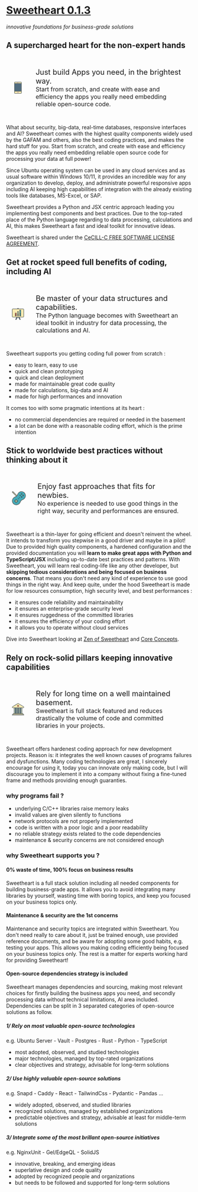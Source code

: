 # [Sweetheart 0.1.3](https://incredibleprogress.github.io/Sweetheart/)
*innovative foundations for business-grade solutions*

## A supercharged heart for the non-expert hands

<div style="display:flex; padding:1rem;">
  <svg width="70px" height="70px" viewBox="0 0 64 64" enable-background="new 0 0 64 64" fill="#000000">
    <g stroke-width="0"/>
    <g stroke-linecap="round" stroke-linejoin="round"/>
    <g> <g> 
    <rect x="14" y="10" fill="#506C7F" width="36" height="40"/> <g>
    <path fill="#F9EBB2" d="M14,4v4h36V4c0-1.104-0.896-2-2-2H16C14.896,2,14,2.896,14,4z"/>
    <path fill="#F9EBB2" d="M50,60v-8H14v8c0,1.104,0.896,2,2,2h32C49.104,62,50,61.104,50,60z"/> </g>
    <path fill="#394240" d="M48,0H16c-2.211,0-4,1.789-4,4v56c0,2.211,1.789,4,4,4h32c2.211,0,4-1.789,4-4V4C52,1.789,50.211,0,48,0z M50,60c0,1.104-0.896,2-2,2H16c-1.104,0-2-0.896-2-2v-8h36V60z M50,50H14V10h36V50z M50,8H14V4c0-1.104,0.896-2,2-2h32 c1.104,0,2,0.896,2,2V8z"/>
    <path fill="#ad7fa3" d="M32,60c1.658,0,3-1.342,3-3s-1.342-3-3-3s-3,1.342-3,3S30.342,60,32,60z M32,56c0.553,0,1,0.447,1,1 s-0.447,1-1,1s-1-0.447-1-1S31.447,56,32,56z"/> 
    <path fill="#ad7fa3" d="M33,4h-6c-0.553,0-1,0.447-1,1s0.447,1,1,1h6c0.553,0,1-0.447,1-1S33.553,4,33,4z"/>
    <circle fill="#ad7fa3" cx="37" cy="5" r="1"/> <circle fill="#B4CCB9" cx="32" cy="57" r="1"/> </g> </g>
  </svg>
  <p style="display:block; margin-left:2rem;">
    <span style="font-size:1.25rem">
      Just build Apps you need, in the brightest way.
    </span><br/>
    <span style="font-size:1rem; margin-top:2rem;">
      Start from scratch, and create with ease and efficiency the apps you really need embedding reliable open-source code.
    </span>
  </p>
</div>

What about security, big-data, real-time databases, responsive interfaces and AI? Sweetheart comes with the highest quality components widely used by the GAFAM and others, also the best coding practices, and makes the hard stuff for you. Start from scratch, and create with ease and efficiency the apps you really need embedding reliable open source code for processing your data at full power!

Since Ubuntu operating system can be used in any cloud services and as usual software within Windows 10/11, it provides an incredible way for any organization to develop, deploy, and administrate powerful responsive apps including AI keeping high capabilities of integration with the already existing tools like databases, MS-Excel, or SAP.

Sweetheart provides a Python and JSX centric approach leading you implementing best components and best practices. Due to the top-rated place of the Python language regarding to data processing, calculations and AI, this makes Sweetheart a fast and ideal toolkit for innovative ideas.

Sweetheart is shared under the [CeCILL-C FREE SOFTWARE LICENSE AGREEMENT](http://www.cecill.info/licences/Licence_CeCILL-C_V1-en.html).

## Get at rocket speed full benefits of coding, including AI

<div style="display:flex; padding:1rem;">
  <svg width="70px" height="70px" viewBox="0 0 64 64" enable-background="new 0 0 64 64" >
    <g>
      <g>
        <path fill="#506C7F" d="M32,2c-0.553,0-1,0.447-1,1v1h2V3C33,2.447,32.553,2,32,2z"/>
        <path fill="#506C7F" d="M20.135,60.5c-0.277,0.479-0.113,1.09,0.365,1.365c0.479,0.277,1.09,0.113,1.366-0.365l6.64-11.5h-2.309
          L20.135,60.5z"/>
        <path fill="#506C7F" d="M43.865,60.5L37.803,50h-2.309l6.64,11.5c0.276,0.479,0.888,0.643,1.366,0.366S44.143,60.979,43.865,60.5z
          "/>
      </g>
      <path fill="#F9EBB2" d="M62,46c0,1.104-0.896,2-2,2H4c-1.104,0-2-0.896-2-2V8c0-1.104,0.896-2,2-2h56c1.104,0,2,0.896,2,2V46z"/>
      <g>
        <path fill="#394240" d="M60,4H35V3c0-1.657-1.343-3-3-3s-3,1.343-3,3v1H4C1.789,4,0,5.789,0,8v38c0,2.211,1.789,4,4,4h19.888
          l-5.485,9.5c-0.829,1.435-0.338,3.27,1.098,4.098s3.27,0.337,4.098-1.098L30.814,50h2.37l7.217,12.5
          c0.829,1.436,2.663,1.927,4.099,1.098c1.436-0.828,1.926-2.662,1.098-4.098L40.112,50H60c2.211,0,4-1.789,4-4V8
          C64,5.789,62.211,4,60,4z M31,3c0-0.553,0.447-1,1-1s1,0.447,1,1v1h-2V3z M21.866,61.5c-0.276,0.479-0.888,0.643-1.366,0.365
          c-0.479-0.275-0.643-0.887-0.365-1.365L26.197,50h2.309L21.866,61.5z M43.865,60.5c0.277,0.479,0.113,1.09-0.365,1.366
          s-1.09,0.112-1.366-0.366L35.494,50h2.309L43.865,60.5z M62,46c0,1.104-0.896,2-2,2H4c-1.104,0-2-0.896-2-2V8c0-1.104,0.896-2,2-2
          h56c1.104,0,2,0.896,2,2V46z"/>
        <path fill="#394240" d="M35,18h-6c-0.553,0-1,0.447-1,1v25h8V19C36,18.447,35.553,18,35,18z M34,42h-4v-8h4V42z M34,32h-4V20h4V32
          z"/>
        <path fill="#394240" d="M47,10h-6c-0.553,0-1,0.447-1,1v33h8V11C48,10.447,47.553,10,47,10z M46,42h-4V32h4V42z M46,30h-4V12h4V30
          z"/>
        <path fill="#394240" d="M23,26h-6c-0.553,0-1,0.447-1,1v17h8V27C24,26.447,23.553,26,23,26z M22,42h-4v-6h4V42z M22,34h-4v-6h4V34
          z"/>
      </g>
      <g>
        <rect x="18" y="28" fill="#F76D57" width="4" height="6"/>
        <rect x="42" y="32" fill="#45AAB8" width="4" height="10"/>
        <rect x="30" y="20" fill="#B4CCB9" width="4" height="12"/>
        <rect x="42" y="12" fill="#45AAB8" width="4" height="18"/>
        <rect x="18" y="36" fill="#F76D57" width="4" height="6"/>
        <rect x="30" y="34" fill="#B4CCB9" width="4" height="8"/>
      </g>
      <g opacity="0.2">
        <rect x="42" y="32" fill="#231F20" width="4" height="10"/>
        <rect x="18" y="36" fill="#231F20" width="4" height="6"/>
        <rect x="30" y="34" fill="#231F20" width="4" height="8"/>
      </g>
    </g>
  </svg>
  <p style="display:block; margin-left:2rem;">
    <span style="font-size:1.25rem">
      Be master of your data structures and capabilities.
    </span><br/>
    <span style="font-size:1rem; margin-top:2rem;">
      The Python language becomes with Sweetheart an ideal toolkit in industry
          for data processing, the calculations and AI.
    </span>
  </p>
</div>

Sweetheart supports you getting coding full power from scratch :

  - easy to learn, easy to use
  - quick and clean prototyping
  - quick and clean deployment
  - made for maintainable great code quality
  - made for calculations, big-data and AI
  - made for high performances and innovation

It comes too with some pragmatic intentions at its heart :

  - no commercial dependencies are required or needed in the basement
  - a lot can be done with a reasonable coding effort, which is the prime intention

## Stick to worldwide best practices without thinking about it

<div style="display:flex; padding:1rem;">
  <svg width="70px" height="70px" viewBox="0 0 64 64" enable-background="new 0 0 64 64">
    <g>
      <path fill="#F9EBB2" d="M2.294,2.294c0.391-0.392,1.022-0.392,1.414,0l17.664,17.665l0,0l-1.409,1.418L2.294,3.708
        C1.902,3.316,1.902,2.685,2.294,2.294z"/>
      <path fill="#45AAB8" d="M50.455,36.795c-6.582,1.898-11.762,7.078-13.659,13.66C34.2,57.205,27.665,62,20,62
        c-9.941,0-18-8.059-18-18c0-7.664,4.794-14.2,11.545-16.795c6.582-1.898,11.762-7.078,13.659-13.66C29.8,6.795,36.335,2,44,2
        c9.941,0,18,8.059,18,18C62,27.664,57.206,34.2,50.455,36.795z"/>
      <g>
        <path fill="#394240" d="M44,0c-6.558,0-12.361,3.166-16.002,8.045c-1.138,1.523-2.064,3.213-2.735,5.028
          c-0.58,1.916-1.48,3.71-2.632,5.315L5.122,0.879c-1.172-1.172-3.071-1.171-4.243,0c-1.171,1.172-1.172,3.071,0,4.243
          l17.514,17.513c-1.566,1.125-3.312,2.007-5.185,2.573c-0.049,0.015-0.085,0.04-0.135,0.055c-1.814,0.671-3.505,1.598-5.028,2.735
          C3.165,31.639,0,37.442,0,44c0,11.046,8.954,20,20,20c6.558,0,12.361-3.166,16.002-8.045c1.138-1.523,2.064-3.213,2.735-5.028
          c1.738-5.739,6.45-10.452,12.189-12.189c1.814-0.671,3.505-1.598,5.028-2.735C60.835,32.361,64,26.558,64,20
          C64,8.954,55.046,0,44,0z M2.294,3.708c-0.392-0.392-0.392-1.023,0-1.414c0.391-0.392,1.022-0.392,1.414,0l17.664,17.665
          l-1.409,1.418L2.294,3.708z M50.455,36.795c-6.582,1.898-11.762,7.078-13.659,13.66C34.2,57.205,27.665,62,20,62
          c-9.941,0-18-8.059-18-18c0-7.664,4.794-14.2,11.545-16.795c6.582-1.898,11.762-7.078,13.659-13.66C29.8,6.795,36.335,2,44,2
          c9.941,0,18,8.059,18,18C62,27.664,57.206,34.2,50.455,36.795z"/>
        <path fill="#394240" d="M26,42h-4v-4c0-0.553-0.447-1-1-1h-4c-0.553,0-1,0.447-1,1v4h-4c-0.553,0-1,0.447-1,1v4
          c0,0.553,0.447,1,1,1h4v4c0,0.553,0.447,1,1,1h4c0.553,0,1-0.447,1-1v-4h4c0.553,0,1-0.447,1-1v-4C27,42.447,26.553,42,26,42z
           M25,46h-5v5h-2v-5h-5v-2h5v-5h2v5h5V46z"/>
        <path fill="#394240" d="M52,16c-1.657,0-3,1.344-3,3s1.343,3,3,3s3-1.344,3-3S53.657,16,52,16z M52,20c-0.553,0-1-0.447-1-1
          s0.447-1,1-1s1,0.447,1,1S52.553,20,52,20z"/>
        <path fill="#394240" d="M38,16c-1.657,0-3,1.344-3,3s1.343,3,3,3s3-1.344,3-3S39.657,16,38,16z M38,20c-0.553,0-1-0.447-1-1
          s0.447-1,1-1s1,0.447,1,1S38.553,20,38,20z"/>
        <path fill="#394240" d="M45,23c-1.656,0-3,1.343-3,3s1.344,3,3,3s3-1.343,3-3S46.656,23,45,23z M45,27c-0.553,0-1-0.447-1-1
          s0.447-1,1-1s1,0.447,1,1S45.553,27,45,27z"/>
        <path fill="#394240" d="M45,9c-1.656,0-3,1.343-3,3s1.344,3,3,3s3-1.343,3-3S46.656,9,45,9z M45,13c-0.553,0-1-0.447-1-1
          s0.447-1,1-1s1,0.447,1,1S45.553,13,45,13z"/>
        <path fill="#394240" d="M29.879,32.707l-2.121,2.121c-0.392,0.392-0.392,1.023,0,1.414c0.391,0.392,1.022,0.392,1.414,0
          l2.121-2.121c0.391-0.391,0.391-1.023,0-1.414S30.27,32.316,29.879,32.707z"/>
        <path fill="#394240" d="M34.828,27.758l-2.121,2.121c-0.391,0.391-0.391,1.023,0,1.414s1.023,0.391,1.414,0l2.121-2.121
          c0.391-0.391,0.391-1.023,0-1.414S35.219,27.367,34.828,27.758z"/>
      </g>
      <polygon fill="#F9EBB2" points="25,44 20,44 20,39 18,39 18,44 13,44 13,46 18,46 18,51 20,51 20,46 25,46 	"/>
      <circle fill="#F9EBB2" cx="38" cy="19" r="1"/>
      <circle fill="#506C7F" cx="45" cy="26" r="1"/>
      <circle fill="#F76D57" cx="52" cy="19" r="1"/>
      <circle fill="#B4CCB9" cx="45" cy="12" r="1"/>
    </g>
  </svg>
  <p style="display:block; margin-left:2rem;">
    <span style="font-size:1.25rem">
      Enjoy fast approaches that fits for newbies.
    </span><br/>
    <span style="font-size:1rem; margin-top:2rem;">
      No experience is needed to use good things in the right way,
          security and performances are ensured.
    </span>
  </p>
</div>

Sweetheart is a thin-layer for going efficient and doesn't reinvent the wheel. It intends to transform you stepwise in a good driver and maybe in a pilot! Due to provided high quality components, a hardened configuration and the provided documentation you will **learn to make great apps with Python and TypeScript/JSX** including up-to-date best practices and patterns. With Sweetheart, you will learn real coding-life like any other developer, but **skipping tedious considerations and being focused on business concerns**. That means you don't need any kind of experience to use good things in the right way. And keep quite, under the hood Sweetheart is made for low resources consumption, high security level, and best performances :

  - it ensures code reliability and maintainability
  - it ensures an enterprise-grade security level
  - it ensures ruggedness of the committed libraries
  - it ensures the efficiency of your coding effort
  - it allows you to operate without cloud services

Dive into Sweetheart looking at
[Zen of Sweetheart](https://github.com/IncredibleProgress/Sweetheart/blob/main/documentation/markdown/Zen%20of%20Sweetheart.md)
and [Core Concepts](https://github.com/IncredibleProgress/Sweetheart/blob/main/documentation/src/core%20concepts.md).

## Rely on rock-solid pillars keeping innovative capabilities

<div style="display:flex; padding:1rem;">
  <svg width="70px" height="70px" viewBox="0 0 64 64" enable-background="new 0 0 64 64" >
    <g>
      <g>
        <rect x="18" y="25" fill="#506C7F" width="4" height="29"/>
        <rect x="30" y="25" fill="#506C7F" width="4" height="29"/>
        <rect x="42" y="25" fill="#506C7F" width="4" height="29"/>
      </g>
      <g>
        <rect x="48" y="25" fill="#B4CCB9" width="4" height="29"/>
        <rect x="24" y="25" fill="#B4CCB9" width="4" height="29"/>
        <rect x="36" y="25" fill="#B4CCB9" width="4" height="29"/>
        <rect x="12" y="25" fill="#B4CCB9" width="4" height="29"/>
      </g>
      <g>
        <path fill="#F9EBB2" d="M8,56c-1.104,0-2,0.896-2,2h52c0-1.104-0.895-2-2-2H8z"/>
        <path fill="#F9EBB2" d="M60,60H4c-1.104,0-2,0.896-2,2h60C62,60.896,61.105,60,60,60z"/>
      </g>
      <path fill="#F9EBB2" d="M4,23h56c0.893,0,1.684-0.601,1.926-1.461c0.24-0.86-0.125-1.785-0.889-2.248l-28-17
        C32.725,2.1,32.365,2,32,2c-0.367,0-0.725,0.1-1.037,0.29L2.961,19.291c-0.764,0.463-1.129,1.388-0.888,2.247
        C2.315,22.399,3.107,23,4,23z"/>
      <g>
        <path fill="#394240" d="M60,58c0-2.209-1.791-4-4-4h-2V25h6c1.795,0,3.369-1.194,3.852-2.922c0.484-1.728-0.242-3.566-1.775-4.497
          l-28-17C33.439,0.193,32.719,0,32,0s-1.438,0.193-2.076,0.581l-28,17c-1.533,0.931-2.26,2.77-1.775,4.497
          C0.632,23.806,2.207,25,4,25h6v29H8c-2.209,0-4,1.791-4,4c-2.209,0-4,1.791-4,4v2h64v-2C64,59.791,62.209,58,60,58z M4,23
          c-0.893,0-1.685-0.601-1.926-1.462c-0.241-0.859,0.124-1.784,0.888-2.247l28-17.001C31.275,2.1,31.635,2,32,2
          c0.367,0,0.725,0.1,1.039,0.291l28,17c0.764,0.463,1.129,1.388,0.887,2.248C61.686,22.399,60.893,23,60,23H4z M52,25v29h-4V25H52z
            M46,25v29h-4V25H46z M40,25v29h-4V25H40z M34,25v29h-4V25H34z M28,25v29h-4V25H28z M22,25v29h-4V25H22z M16,25v29h-4V25H16z
            M8,56h48c1.105,0,2,0.896,2,2H6C6,56.896,6.896,56,8,56z M2,62c0-1.104,0.896-2,2-2h56c1.105,0,2,0.896,2,2H2z"/>
        <path fill="#394240" d="M32,9c-2.762,0-5,2.238-5,5s2.238,5,5,5s5-2.238,5-5S34.762,9,32,9z M32,17c-1.656,0-3-1.343-3-3
          s1.344-3,3-3c1.658,0,3,1.343,3,3S33.658,17,32,17z"/>
      </g>
      <circle fill="#F76D57" cx="32" cy="14" r="3"/>
    </g>
  </svg>
  <p style="display:block; margin-left:2rem;">
    <span style="font-size:1.25rem">
      Rely for long time on a well maintained basement.
    </span><br/>
    <span style="font-size:1rem; margin-top:2rem;">
      Sweetheart is full stack featured and reduces drastically
          the volume of code and committed libraries in your projects.
    </span>
  </p>
</div>

Sweetheart offers hardenest coding approach for new development projects. Reason is: it integrates the well known causes of programs failures and dysfunctions. Many coding technologies are great, I sincerely encourage for using it, today you can innovate only making code, but I will discourage you to implement it into a company without fixing a fine-tuned frame and methods providing enough guaranties.

### why programs fail ?

  - underlying C/C++ libraries raise memory leaks
  - invalid values are given silently to functions
  - network protocols are not properly implemented
  - code is written with a poor logic and a poor readability
  - no reliable strategy exists related to the code dependencies
  - maintenance & security concerns are not considered enough

### why Sweetheart supports you ?

#### 0% waste of time, 100% focus on business results

Sweetheart is a full stack solution including all needed components for building business-grade apps. It allows you to avoid integrating many libraries by yourself, wasting time with boring topics, and keep you focused on your business topics only.

#### Maintenance & security are the 1st concerns

Maintenance and security topics are integrated within Sweetheart. You don't need really to care about it, just be trained enough, use provided reference documents, and be aware for adopting some good habits, e.g. testing your apps. This allows you making coding efficiently being focused on your business topics only. The rest is a matter for experts working hard for providing Sweetheart!

#### Open-source dependencies strategy is included

Sweetheart manages dependencies and sourcing, making most relevant choices for firstly building the business apps you need, and secondly processing data without technical limitations, AI area included. Dependencies can be split in 3 separated categories of open-source solutions as follow. 

##### 1/ Rely on most valuable open-source technologies
e.g. Ubuntu Server - Vault - Postgres - Rust - Python - TypeScript
  - most adopted, observed, and studied technologies
  - major technologies, managed by top-rated organizations
  - clear objectives and strategy, advisable for long-term solutions

##### 2/ Use highly valuable open-source solutions
e.g. Snapd - Caddy - React - TailwindCss - Pydantic - Pandas ...
  - widely adopted, observed, and studied libraries
  - recognized solutions, managed by established organizations
  - predictable objectives and strategy, advisable at least for middle-term solutions

##### 3/ Integrate some of the most brillant open-source initiatives
e.g. NginxUnit - Gel/EdgeQL - SolidJS
  - innovative, breaking, and emerging ideas
  - superlative design and code quality
  - adopted by recognized people and organizations
  - but needs to be followed and supported for long-term solutions
